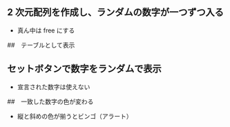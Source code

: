 ## 2 次元配列を作成し、ランダムの数字が一つずつ入る

- 真ん中は free にする

##　テーブルとして表示

## セットボタンで数字をランダムで表示

- 宣言された数字は使えない

##　一致した数字の色が変わる

- 縦と斜めの色が揃うとビンゴ（アラート）
